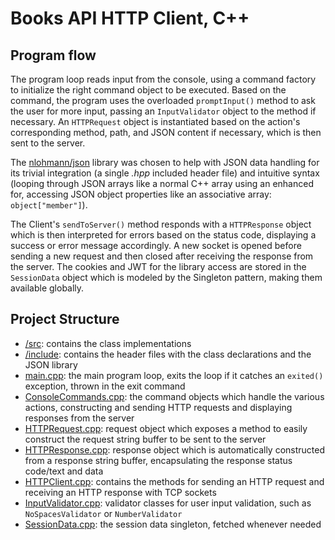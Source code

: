 # Books API HTTP Client, C++

## Program flow
The program loop reads input from the console, using a command factory to initialize
the right command object to be executed. Based on the command, the program uses the
overloaded `promptInput()` method to ask the user for more input, passing an `InputValidator`
object to the method if necessary. An `HTTPRequest` object is instantiated based on the
action's corresponding method, path, and JSON content if necessary, which is then sent to
the server.

The [nlohmann/json](https://github.com/nlohmann/json) library was chosen to help
with JSON data handling for its trivial integration (a single *.hpp* included header file)
and intuitive syntax (looping through JSON arrays like a normal C++ array using an 
enhanced for, accessing JSON object properties like an associative array: `object["member"]`).

The Client's `sendToServer()` method responds with a `HTTPResponse` object which
is then interpreted for errors based on the status code, displaying a success or error message
accordingly. A new socket is opened before sending a new request and then closed after receiving
the response from the server. The cookies and JWT for the library access are stored in
the `SessionData` object which is modeled by the Singleton pattern, making them available globally.

## Project Structure
- [/src](/src): contains the class implementations
- [/include](/include): contains the header files with the class declarations and the JSON library
- [main.cpp](/src/main.cpp): the main program loop, exits the loop if it catches an `exited()`
exception, thrown in the exit command
- [ConsoleCommands.cpp](/src/ConsoleCommands.cpp): the command objects which handle the various
actions, constructing and sending HTTP requests and displaying responses from the server
- [HTTPRequest.cpp](/src/HTTPRequest.cpp): request object which exposes a method to easily construct
the request string buffer to be sent to the server
- [HTTPResponse.cpp](/src/HTTPResponse.cpp): response object which is automatically constructed from
a response string buffer, encapsulating the response status code/text and data
- [HTTPClient.cpp](/src/HTTPClient.cpp): contains the methods for sending an HTTP request and receiving
an HTTP response with TCP sockets
- [InputValidator.cpp](/src/InputValidator.cpp): validator classes for user input validation, such as
`NoSpacesValidator` or `NumberValidator`
- [SessionData.cpp](/src/SessionData.cpp): the session data singleton, fetched whenever needed
